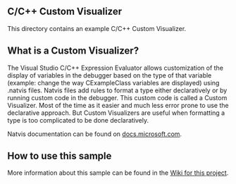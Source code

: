 ## C/C++ Custom Visualizer
This directory contains an example C/C++ Custom Visualizer.

## What is a Custom Visualizer?
The Visual Studio C/C++ Expression Evaluator allows customization of the display of variables in
the debugger based on the type of that variable (example: change the way CExampleClass variables
are displayed) using .natvis files. Natvis files add rules to format a type either declaratively or
by running custom code in the debugger. This custom code is called a Custom Visualizer. Most of
the time as it easier and much less error prone to use the declarative approach. But
Custom Visualizers are useful when formatting a type is too complicated to be done declaratively.

Natvis documentation can be found on [docs.microsoft.com](https://docs.microsoft.com/en-us/visualstudio/debugger/create-custom-views-of-native-objects).

## How to use this sample
More information about this sample can be found in the [Wiki for this project](https://github.com/Microsoft/ConcordExtensibilitySamples/wiki/C-C---Custom-Visualizer-Sample).
